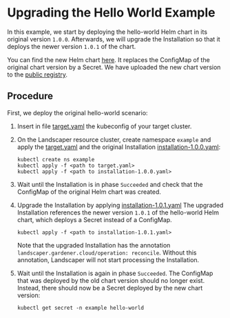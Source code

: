 # Upgrading the Hello World Example

In this example, we start by deploying the hello-world Helm chart in its original version `1.0.0`. 
Afterwards, we will upgrade the Installation so that it deploys the newer version `1.0.1` of the chart.

You can find the new Helm chart [here](chart/hello-world). It replaces the ConfigMap of the original chart version by
a Secret. We have uploaded the new chart version to the
[public registry](eu.gcr.io/gardener-project/landscaper/examples/charts/hello-world:1.0.1).


## Procedure

First, we deploy the original hello-world scenario:

1. Insert in file [target.yaml](installation/target.yaml) the kubeconfig of your target cluster.

2. On the Landscaper resource cluster, create namespace `example` and apply 
   the [target.yaml](installation/target.yaml) and the original Installation 
   [installation-1.0.0.yaml](installation/installation-1.0.0.yaml):
   
   ```shell
   kubectl create ns example
   kubectl apply -f <path to target.yaml>
   kubectl apply -f <path to installation-1.0.0.yaml>
   ```

3. Wait until the Installation is in phase `Succeeded` and check that the ConfigMap of the original Helm chart
   was created.

4. Upgrade the Installation by applying [installation-1.0.1.yaml](installation/installation-1.0.1.yaml)
   The upgraded Installation references the newer version `1.0.1` of the hello-world Helm chart, which deploys a Secret
   instead of a ConfigMap.

   ```shell
   kubectl apply -f <path to installation-1.0.1.yaml>
   ```

   Note that the upgraded Installation has the annotation `landscaper.gardener.cloud/operation: reconcile`. Without this
   annotation, Landscaper will not start processing the Installation.

5. Wait until the Installation is again in phase `Succeeded`. The ConfigMap that was deployed by the old chart version 
   should no longer exist. Instead, there should now be a Secret deployed by the new chart version:

   ```shell
   kubectl get secret -n example hello-world
   ```
